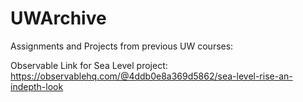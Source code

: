 # UWArchive
Assignments and Projects from previous UW courses:

Observable Link for Sea Level project: https://observablehq.com/@4ddb0e8a369d5862/sea-level-rise-an-indepth-look
